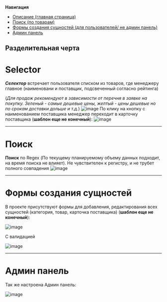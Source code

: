 **Навигация**
- [Описание (главная страница)](#Selector)
- [Поиск (по товарам)](#Поиск)
- [Формы создания сущностей (для пользователей/ не админ панель)](#Формы-создания-сущностей)
- [Админ панель](#Админ-панель)
## Разделительная черта
# Selector
***Селектор*** встречает пользователя списком из товаров, где менеджеру главное (наименовани и поставщик, подсвеченный согласно рейтинга)

(*Для продаж рекомендуют в зависимости от перечня в заявке на покупку. Зеленый - самые дешевые цены, желтый - цены дешевые но по срокам доставки дольше и т.д.*) 
![image](https://github.com/DTaSchweppes/selector-app-django/assets/45369246/9d3a78db-29c5-43ed-9f29-8fab51cd0aba)
По клику на кнопку с наименованием поставщика менеджер переходит в карточку поставщика (**шаблон еще не конечный**):
![image](https://github.com/DTaSchweppes/selector-app-django/assets/45369246/631ac5b2-f26d-4b97-9ab0-9b38b3eacef6)
____
# Поиск
**Поиск** по Regex (По текущему планируемому объему данных подходит, на время поиска не влияет). Не чувствителен к регистру, и не трубет полного совпадения
![image](https://github.com/DTaSchweppes/selector-app-django/assets/45369246/5bb91096-2fb4-4e8b-88ad-2e6a6a538528)

____
# Формы создания сущностей
В проекте присутствуют формы для добавления, редактирования всех сущностей (категория, товар, карточка поставщика) (**шаблон еще не конечный**):

![image](https://github.com/DTaSchweppes/selector-app-django/assets/45369246/76723c93-e114-44e5-9561-eedc3247056d)

С валидацией 

![image](https://github.com/DTaSchweppes/selector-app-django/assets/45369246/6ad97267-65f8-4657-b4ec-7859c80c265b)
____
# Админ панель
Так же настроена Админ панель:

![image](https://github.com/DTaSchweppes/selector-app-django/assets/45369246/f86854ca-50a8-4ec1-8fa1-64e0e040df2e)


